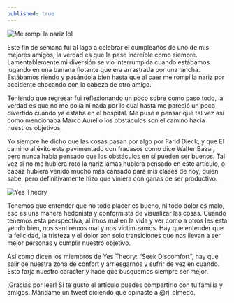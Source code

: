 ```yaml
---
published: true
---
```

![Me rompí la nariz lol]({{site.baseurl}}/images/nariz.jpeg)

Este fin de semana fui al lago a celebrar el cumpleaños de uno de mis mejores amigos, la verdad es que la pase increíble como siempre. Lamentablemente mi diversión se vio interrumpida cuando estábamos jugando en una banana flotante que era arrastrada por una lancha. Estábamos riendo y pasándola bien hasta que al caer me rompí la nariz por accidente chocando con la cabeza de otro amigo.

Teniendo que regresar fui reflexionando un poco sobre como paso todo, la verdad es que no me dolía ni nada por lo cual hasta me pareció un poco divertido cuando ya estaba en el hospital. Me puse a pensar que tal vez así como mencionaba Marco Aurelio los obstáculos son el camino hacia nuestros objetivos. 

Yo siempre he dicho que las cosas pasan por algo por Farid Dieck, y que El camino al éxito esta pavimentado con fracasos como dice Walter Bazar, pero nunca había pensado que los obstáculos en sí pueden ser buenos. Tal vez si no me hubiera roto la nariz jamás hubiera pensado en este artículo, o capaz hubiera venido mucho más cansado para mis clases de hoy, quien sabe, pero definitivamente hizo que viniera con ganas de ser productivo.

![Yes Theory]({{site.baseurl}}/images/yestheory.jpg)

Tenemos que entender que no todo placer es bueno, ni todo dolor es malo, eso es una manera hedonista y conformista de visualizar las cosas. Cuando tenemos esta perspectiva, al irnos mal en la vida y ver como a otros les esta yendo bien, nos sentiremos mal y nos victimizamos. Hay que entender que la felicidad, la tristeza y el dolor son solo transiciones que nos llevan a ser mejor personas y cumplir nuestro objetivo.

Así como dicen los miembros de Yes Theory: “Seek Discomfort”, hay que salir de nuestra zona de confort y arriesgarnos y sufrir de vez en cuando. Esto forja nuestro carácter y hace que busquemos siempre ser mejor.

¡Gracias por leer! Si te gusto el artículo puedes compartirlo con tu familia y amigos. Mándame un tweet diciendo que opinaste a @rj_olmedo.
